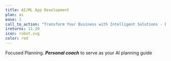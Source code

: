 ```yaml
---
title: AI/ML App Development
plan: ai
ease: 1
call_to_action: "Transform Your Business with Intelligent Solutions - Discover How AI Can Help You Automate Processes, Enhance Decision Making, and Unlock New Revenue Streams!"
ireturns: 11.20
icon: robot.svg
color: red
---
```


Focused Planning. __*Personal coach*__ to serve as your AI planning guide

